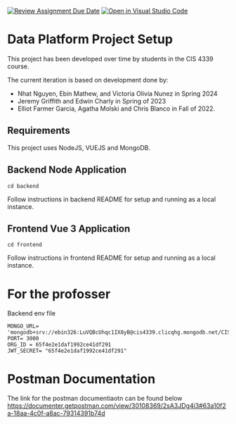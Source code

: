 [![Review Assignment Due Date](https://classroom.github.com/assets/deadline-readme-button-24ddc0f5d75046c5622901739e7c5dd533143b0c8e959d652212380cedb1ea36.svg)](https://classroom.github.com/a/Y5_dlaj5)
[![Open in Visual Studio Code](https://classroom.github.com/assets/open-in-vscode-718a45dd9cf7e7f842a935f5ebbe5719a5e09af4491e668f4dbf3b35d5cca122.svg)](https://classroom.github.com/online_ide?assignment_repo_id=13553004&assignment_repo_type=AssignmentRepo)
# Data Platform Project Setup

This project has been developed over time by students in the CIS 4339 course.

The current iteration is based on development done by:
* Nhat Nguyen, Ebin Mathew, and Victoria Olivia Nunez in Spring 2024
* Jeremy Griffith and Edwin Charly in Spring of 2023
* Elliot Farmer Garcia, Agatha	Molski and Chris Blanco in Fall of 2022.

## Requirements

This project uses NodeJS, VUEJS and MongoDB.

## Backend Node Application
```
cd backend
```
Follow instructions in backend README for setup and running as a local instance.

## Frontend Vue 3 Application
```
cd frontend
```
Follow instructions in frontend README for setup and running as a local instance.


# For the profosser
Backend env file
```
MONGO_URL=  'mongodb+srv://ebin326:LuVQBcUhqc1IX8yB@cis4339.clicqhg.mongodb.net/CIS4339'
PORT= 3000
ORG_ID = 65f4e2e1daf1992ce41df291
JWT_SECRET= "65f4e2e1daf1992ce41df291"
```

# Postman Documentation
The link for the postman documentiaotn can be found below
<https://documenter.getpostman.com/view/30108369/2sA3JDg4i3#63a10f2a-18aa-4c0f-a8ac-79314391b74d>
